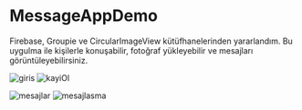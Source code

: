 # MessageAppDemo
 Firebase, Groupie ve CircularImageView kütüfhanelerinden yararlandım. Bu uygulma ile kişilerle konuşabilir, fotoğraf yükleyebilir  ve mesajları görüntüleyebilirsiniz.
 
![giris](https://user-images.githubusercontent.com/67802869/109532101-d1b13980-7ac9-11eb-9c02-7c5b0e872133.png)
![kayiOl](https://user-images.githubusercontent.com/67802869/109532918-b1ce4580-7aca-11eb-9984-5603cce18f43.png)

![mesajlar](https://user-images.githubusercontent.com/67802869/109532106-d2e26680-7ac9-11eb-8d98-46e897c5ce08.png)
![mesajlasma](https://user-images.githubusercontent.com/67802869/109532110-d37afd00-7ac9-11eb-8862-c8b4933c8cde.png)
